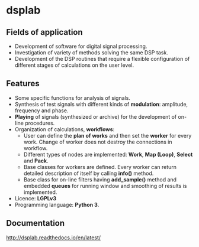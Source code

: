 # dsplab

## Fields of application

* Development of software for digital signal processing.
* Investigation of variety of methods solving the same DSP task.
* Development of the DSP routines that require a flexible configuration of different stages of calculations on the user level.

## Features

* Some specific functions for analysis of signals.
* Synthesis of test signals with different kinds of **modulation**: amplitude, frequency and phase.
* **Playing** of signals (synthesized or archive) for the development of on-line procedures.
* Organization of calculations, **workflows**:
  - User can define the **plan of works** and then set the **worker** for every work. Change of worker does not destroy the connections in workflow.
  - Different types of nodes are implemented: **Work**, **Map (Loop)**, **Select** and **Pack**.
  - Base classes for workers are defined. Every worker can return detailed description of itself by calling **info()** method.
  - Base class for on-line filters having **add_sample()** method and embedded **queues** for running window and smoothing of results is implemented.
* Licence: **LGPLv3**
* Programming language: **Python 3**.

## Documentation

http://dsplab.readthedocs.io/en/latest/

